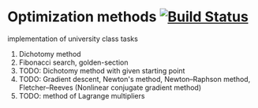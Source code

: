 # Optimization methods [![Build Status](https://travis-ci.org/hrsrashid/opt-met.svg?branch=master)](https://travis-ci.org/hrsrashid/opt-met)

implementation of university class tasks

1. Dichotomy method
2. Fibonacci search, golden-section
3. TODO: Dichotomy method with given starting point
4. TODO: Gradient descent, Newton's method, Newton–Raphson method, Fletcher–Reeves (Nonlinear conjugate gradient method)
5. TODO: method of Lagrange multipliers
